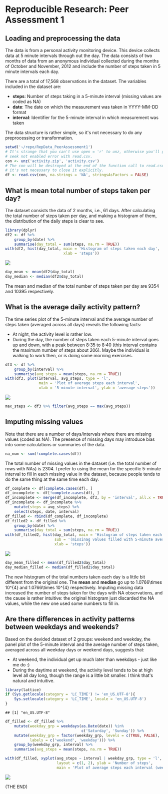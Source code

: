 # Reproducible Research: Peer Assessment 1

## Loading and preprocessing the data

The data is from a personal activity monitoring device. This device collects data at 5 minute intervals through out the day. The data consists of two months of data from an anonymous individual collected during the months of October and November, 2012 and include the number of steps taken in 5 minute intervals each day.

There are a total of 17,568 observations in the dataset. The variables included in the dataset are:

* **steps**: Number of steps taking in a 5-minute interval (missing values are coded as NA)
* **date**: The date on which the measurement was taken in YYYY-MM-DD format
* **interval**: Identifier for the 5-minute interval in which measurement was taken

The data structure is rather simple, so it's not necessary to do any preprocessing or transformation.


```r
setwd('~/repo/RepData_PeerAssessment1')
# It's strange that you can't use open = 'r' to unz, otherwise you'll get a 
# seek not enabled error with read.csv. 
con <- unz('activity.zip', 'activity.csv')
# The con will be destroyed at the end of the function call to read.csv, so 
# it's not necessary to close it explicitly.
df <- read.csv(con, na.strings = 'NA', stringsAsFactors = FALSE)
```

## What is mean total number of steps taken per day?

The dataset consists the data of 2 months, i.e., 61 days. After calculating the total number of steps taken per day, and making a histogram of them, the distribution of the daily steps is clear to see. 


```r
library(dplyr)
df2 <- df %>% 
    group_by(date) %>% 
    summarise(day_total = sum(steps, na.rm = TRUE))
with(df2, hist(day_total, main = 'Histogram of steps taken each day', 
                          xlab = 'steps'))
```

![](PA1_template_files/figure-html/unnamed-chunk-2-1.png) 

```r
day_mean <- mean(df2$day_total)
day_median <- median(df2$day_total)
```

The mean and median of the total number of steps taken per day are 9354 and 10395 respectively. 

## What is the average daily activity pattern?

The time series plot of the 5-minute interval and the average number of steps taken (averaged across all days) reveals the following facts:

* At night, the activity level is rather low.
* During the day, the number of steps taken each 5-minute interval goes up and down, with a peak between 8:35 to 8:40 (this interval contains the maximum number of steps about 206). Maybe the individual is walking to work then, or is doing some morning exercises.


```r
df3 <- df %>% 
    group_by(interval) %>% 
    summarise(avg_steps = mean(steps, na.rm = TRUE))
with(df3, plot(interval, avg_steps, type = 'l', 
               main = 'Plot of average steps each interval', 
               xlab = '5-minute interval', ylab = 'average steps'))
```

![](PA1_template_files/figure-html/unnamed-chunk-3-1.png) 

```r
max_steps <- df3 %>% filter(avg_steps == max(avg_steps))
```

## Imputing missing values

Note that there are a number of days/intervals where there are missing values (coded as NA). The presence of missing days may introduce bias into some calculations or summaries of the data.


```r
na_num <- sum(!complete.cases(df))
```

The total number of missing values in the dataset (i.e. the total number of rows with NAs) is 2304. I prefer to using the mean for the specific 5-minute interval to fill in each missing value in the dataset, because people tends to do the same thing at the same time each day. 


```r
df_complete <- df[complete.cases(df), ]
df_incomplete <- df[!complete.cases(df), ]
df_incomplete <- merge(df_incomplete, df3, by = 'interval', all.x = TRUE)
df_incomplete <- df_incomplete %>%
    mutate(steps = avg_steps) %>%
    select(steps, date, interval)
df_filled <- rbind(df_complete, df_incomplete)
df_filled2 <- df_filled %>% 
    group_by(date) %>% 
    summarise(day_total = sum(steps, na.rm = TRUE))
with(df_filled2, hist(day_total, main = 'Histogram of steps taken each day', 
                      sub = '(missinag values filled with 5-minute averages)',
                      xlab = 'steps'))
```

![](PA1_template_files/figure-html/unnamed-chunk-5-1.png) 

```r
day_mean_filled <- mean(df_filled2$day_total)
day_median_filled <- median(df_filled2$day_total)
```

The new histogram of the total numbers taken each day is a little bit different from the original one. The **mean** and **median** go up to 1.0766\times 10^{4} and 1.0766\times 10^{4} respectively. Imputing missing data increased the number of steps taken for the days with NA observations, and the cause is rather intuitive: the original histogram just discarded the NA values, while the new one used some numbers to fill in.

## Are there differences in activity patterns between weekdays and weekends?

Based on the devided dataset of 2 groups: weekend and weekday, the panel plot of the 5-minute interval and the average number of steps taken, averaged across all weekday days or weekend days, suggests that:

* At weekend, the individual get up much later than weekdays - just like me do :)
* During the daytime at weekend, the activity level tends to be at high level all day long, though the range is a little bit smaller. I think that's natural and intuitive.


```r
library(lattice)
if (Sys.getlocale(category = 'LC_TIME') != 'en_US.UTF-8'){
    Sys.setlocale(category = 'LC_TIME', locale = 'en_US.UTF-8')
}
```

```
## [1] "en_US.UTF-8"
```

```r
df_filled <- df_filled %>% 
    mutate(weekday_grp = weekdays(as.Date(date)) %in% 
                                  c('Saturday', 'Sunday')) %>%
    mutate(weekday_grp = factor(weekday_grp, levels = c(TRUE, FALSE),
           labels = c('weekend', 'weekday'))) %>% 
    group_by(weekday_grp, interval) %>% 
    summarise(avg_steps = mean(steps, na.rm = TRUE))

with(df_filled, xyplot(avg_steps ~ interval | weekday_grp, type = 'l', 
                       layout = c(1, 2), ylab = 'Number of steps',
                       main = 'Plot of average steps each interval (weekday vs weekend)'))
```

![](PA1_template_files/figure-html/unnamed-chunk-6-1.png) 

(THE END)
